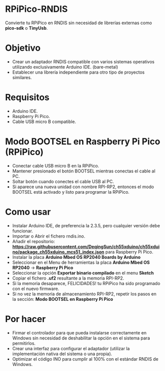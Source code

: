 # RPiPico-RNDIS
Convierte tu RPiPico en RNDIS sin necesidad de librerías externas como <b>pico-sdk</b> o <b>TinyUsb</b>.

# Objetivo
- Crear un adaptador RNDIS compatible con varios sistemas operativos utilizando exclusivamente Arduino IDE. (bare-metal)
- Establecer una librería independiente para otro tipo de proyectos similares.
  
# Requisitos
- Arduino IDE.
- Raspberry Pi Pico.
- Cable USB micro B compatible.

# Modo BOOTSEL en Raspberry Pi Pico (RPiPico)
- Conectar cable USB micro B en la RPiPico.
- Mantener presionado el botón BOOTSEL mientras conectas el cable al PC.
- Soltar botón cuando conectes el cable USB al PC.
- Si aparece una nueva unidad con nombre RPI-RP2, entonces el modo BOOTSEL está activado y listo para programar la RPiPico.

# Como usar
- Instalar Arduino IDE, de preferencia la 2.3.5, pero cualquier versión debe funcionar.
- Importar o Abrir el fichero rndis.ino.
- Añadir el repositorio: <b>https://raw.githubusercontent.com/DeqingSun/ch55xduino/ch55xduino/package_ch55xduino_mcs51_index.json</b> para Raspberry Pi Pico.
- Instalar la placa <b>Arduino Mbed OS RP2040 Boards by Arduino</b>
- Seleccionar en el Menu de herramientas la placa <b>Arduino Mbed OS RP2040</b> -> <b>Raspberry Pi Pico</b>
- Seleccionar la opción <b>Exportar binario compilado</b> en el menu <b>Sketch</b>
- Copiar el fichero <b>.uf2</b> resultante a la memoria RPI-RP2.
- Si la memoria desaparece, FELICIDADES! tu RPiPico ha sido programado con el nuevo firmware.
- Si no vez la memoria de almacenamiento RPI-RP2, repetir los pasos en la sección: <b>Modo BOOTSEL en Raspberry Pi Pico</b>

# Por hacer
- Firmar el controlador para que pueda instalarse correctamente en Windows sin necesidad de deshabilitar la opción en el sistema para permitirlos.
- Crear una interfaz para configurar el adaptador (utilizar la implementación nativa del sistema o una propia).
- Optimizar el código INO para cumplir al 100% con el estándar RNDIS de Windows.

  

